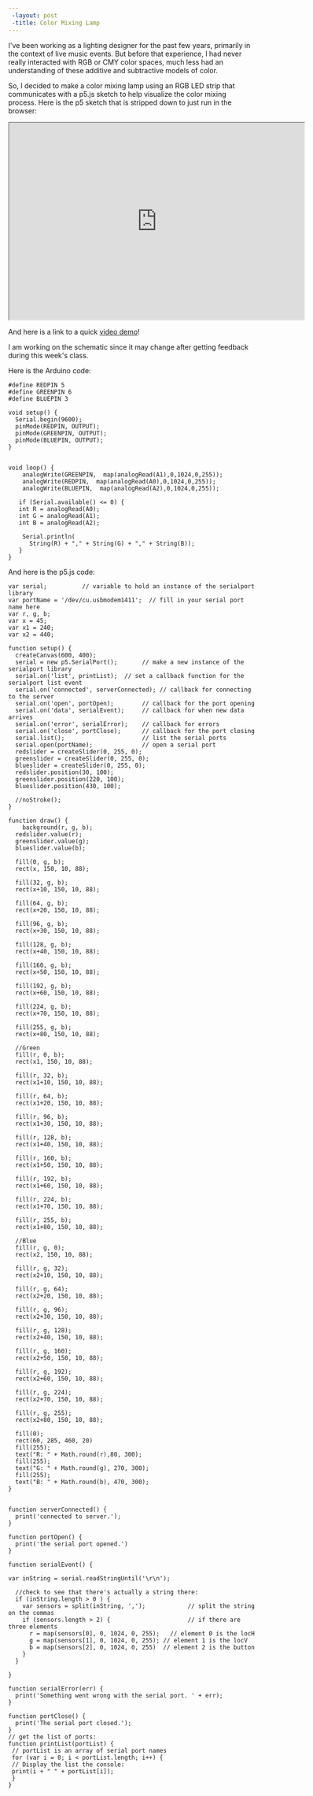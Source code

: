 ```yaml
---
 -layout: post
 -title: Color Mixing Lamp
---
```


I've been working as a lighting designer for the past few years, primarily in the context of live music events. But before that experience, I had never really interacted with RGB or CMY color spaces, much less had an understanding of these additive and subtractive models of color. 

So, I decided to make a color mixing lamp using an RGB LED strip that communicates with a p5.js sketch to help visualize the color mixing process. Here is the p5 sketch that is stripped down to just run in the browser:

<iframe width="600" height="400" src="https://alpha.editor.p5js.org/embed/Hksz0Fnab" scrolling="no"></iframe>

And here is a link to a quick [video demo](https://www.youtube.com/edit?o=U&video_id=5olEyy52bp8)!

I am working on the schematic since it may change after getting feedback during this week's class. 

Here is the Arduino code:


```
#define REDPIN 5
#define GREENPIN 6
#define BLUEPIN 3

void setup() {
  Serial.begin(9600);
  pinMode(REDPIN, OUTPUT);
  pinMode(GREENPIN, OUTPUT);
  pinMode(BLUEPIN, OUTPUT);
}


void loop() {
    analogWrite(GREENPIN,  map(analogRead(A1),0,1024,0,255));
    analogWrite(REDPIN,  map(analogRead(A0),0,1024,0,255));
    analogWrite(BLUEPIN,  map(analogRead(A2),0,1024,0,255));
   
   if (Serial.available() <= 0) {
   int R = analogRead(A0);
   int G = analogRead(A1);
   int B = analogRead(A2);

    Serial.println(
      String(R) + "," + String(G) + "," + String(B));
   }  
}
```


And here is the p5.js code:


```
var serial;          // variable to hold an instance of the serialport library
var portName = '/dev/cu.usbmodem1411';  // fill in your serial port name here
var r, g, b;
var x = 45;
var x1 = 240;
var x2 = 440;

function setup() { 
  createCanvas(600, 400);
  serial = new p5.SerialPort();       // make a new instance of the serialport library
  serial.on('list', printList);  // set a callback function for the serialport list event
  serial.on('connected', serverConnected); // callback for connecting to the server
  serial.on('open', portOpen);        // callback for the port opening
  serial.on('data', serialEvent);     // callback for when new data arrives
  serial.on('error', serialError);    // callback for errors
  serial.on('close', portClose);      // callback for the port closing
  serial.list();                      // list the serial ports
  serial.open(portName);              // open a serial port
  redslider = createSlider(0, 255, 0);
  greenslider = createSlider(0, 255, 0);
  blueslider = createSlider(0, 255, 0);
  redslider.position(30, 100);
  greenslider.position(220, 100);
  blueslider.position(430, 100);
 
  //noStroke();
} 

function draw() { 
	background(r, g, b);
  redslider.value(r);
  greenslider.value(g);
  blueslider.value(b);
  
  fill(0, g, b);
  rect(x, 150, 10, 88);
  
  fill(32, g, b);
  rect(x+10, 150, 10, 88);
  
  fill(64, g, b);
  rect(x+20, 150, 10, 88);
  
  fill(96, g, b);
  rect(x+30, 150, 10, 88);
  
  fill(128, g, b);
  rect(x+40, 150, 10, 88);
  
  fill(160, g, b);
  rect(x+50, 150, 10, 88);
  
  fill(192, g, b);
  rect(x+60, 150, 10, 88);
  
  fill(224, g, b);
  rect(x+70, 150, 10, 88);
  
  fill(255, g, b);
  rect(x+80, 150, 10, 88);
  
  //Green
  fill(r, 0, b);
  rect(x1, 150, 10, 88);
  
  fill(r, 32, b);
  rect(x1+10, 150, 10, 88);
  
  fill(r, 64, b);
  rect(x1+20, 150, 10, 88);
  
  fill(r, 96, b);
  rect(x1+30, 150, 10, 88);
  
  fill(r, 128, b);
  rect(x1+40, 150, 10, 88);
  
  fill(r, 160, b);
  rect(x1+50, 150, 10, 88);
  
  fill(r, 192, b);
  rect(x1+60, 150, 10, 88);
  
  fill(r, 224, b);
  rect(x1+70, 150, 10, 88);
  
  fill(r, 255, b);
  rect(x1+80, 150, 10, 88);
  
  //Blue
  fill(r, g, 0);
  rect(x2, 150, 10, 88);
  
  fill(r, g, 32);
  rect(x2+10, 150, 10, 88);
  
  fill(r, g, 64);
  rect(x2+20, 150, 10, 88);
  
  fill(r, g, 96);
  rect(x2+30, 150, 10, 88);
  
  fill(r, g, 128);
  rect(x2+40, 150, 10, 88);
  
  fill(r, g, 160);
  rect(x2+50, 150, 10, 88);
  
  fill(r, g, 192);
  rect(x2+60, 150, 10, 88);
  
  fill(r, g, 224);
  rect(x2+70, 150, 10, 88);
  
  fill(r, g, 255);
  rect(x2+80, 150, 10, 88);
  
  fill(0);
  rect(60, 285, 460, 20)
  fill(255);
  text("R: " + Math.round(r),80, 300); 
  fill(255);
  text("G: " + Math.round(g), 270, 300);
  fill(255);
  text("B: " + Math.round(b), 470, 300);
}


function serverConnected() {
  print('connected to server.');
}
 
function portOpen() {
  print('the serial port opened.')
}
 
function serialEvent() {

var inString = serial.readStringUntil('\r\n');
 
  //check to see that there's actually a string there:
  if (inString.length > 0 ) {
    var sensors = split(inString, ',');            // split the string on the commas
    if (sensors.length > 2) {                      // if there are three elements
      r = map(sensors[0], 0, 1024, 0, 255);   // element 0 is the locH
      g = map(sensors[1], 0, 1024, 0, 255); // element 1 is the locV
      b = map(sensors[2], 0, 1024, 0, 255)  // element 2 is the button
    }
  }
 
}
 
function serialError(err) {
  print('Something went wrong with the serial port. ' + err);
}
 
function portClose() {
  print('The serial port closed.');
}
// get the list of ports:
function printList(portList) {
 // portList is an array of serial port names
 for (var i = 0; i < portList.length; i++) {
 // Display the list the console:
 print(i + " " + portList[i]);
 }
}


```
